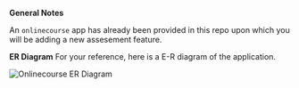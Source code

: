 
**General Notes**

An `onlinecourse` app has already been provided in this repo upon which you will be adding a new assesement feature.



**ER Diagram**
For your reference, here is a E-R diagram of the application.

![Onlinecourse ER Diagram](https://github.com/ibm-developer-skills-network/final-cloud-app-with-database/blob/master/static/media/course_images/onlinecourse_app_er.png)
